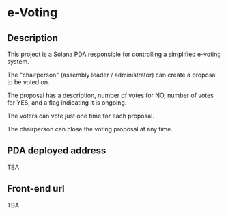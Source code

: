 # e-Voting 

## Description

This project is a Solana PDA responsible for controlling a simplified e-voting system.

The "chairperson" (assembly leader / administrator) can create a proposal to be voted on.

The proposal has a description, number of votes for NO, number of votes for YES, and a flag indicating it is ongoing.

The voters can vote just one time for each proposal. 

The chairperson can close the voting proposal at any time.


## PDA deployed address
TBA

## Front-end url
TBA



